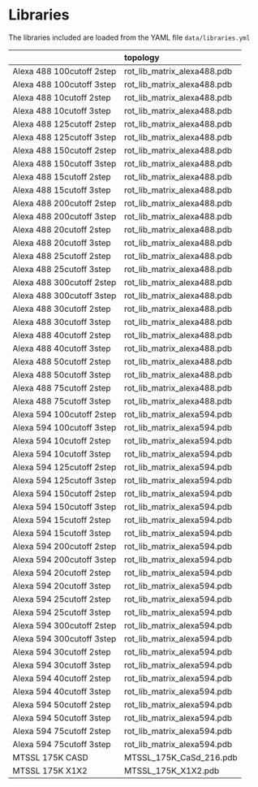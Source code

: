 # Libraries

The libraries included are loaded from the YAML file `data/libraries.yml`

|                           | topology                    |
|:--------------------------|:----------------------------|
| Alexa 488 100cutoff 2step | rot_lib_matrix_alexa488.pdb |
| Alexa 488 100cutoff 3step | rot_lib_matrix_alexa488.pdb |
| Alexa 488 10cutoff 2step  | rot_lib_matrix_alexa488.pdb |
| Alexa 488 10cutoff 3step  | rot_lib_matrix_alexa488.pdb |
| Alexa 488 125cutoff 2step | rot_lib_matrix_alexa488.pdb |
| Alexa 488 125cutoff 3step | rot_lib_matrix_alexa488.pdb |
| Alexa 488 150cutoff 2step | rot_lib_matrix_alexa488.pdb |
| Alexa 488 150cutoff 3step | rot_lib_matrix_alexa488.pdb |
| Alexa 488 15cutoff 2step  | rot_lib_matrix_alexa488.pdb |
| Alexa 488 15cutoff 3step  | rot_lib_matrix_alexa488.pdb |
| Alexa 488 200cutoff 2step | rot_lib_matrix_alexa488.pdb |
| Alexa 488 200cutoff 3step | rot_lib_matrix_alexa488.pdb |
| Alexa 488 20cutoff 2step  | rot_lib_matrix_alexa488.pdb |
| Alexa 488 20cutoff 3step  | rot_lib_matrix_alexa488.pdb |
| Alexa 488 25cutoff 2step  | rot_lib_matrix_alexa488.pdb |
| Alexa 488 25cutoff 3step  | rot_lib_matrix_alexa488.pdb |
| Alexa 488 300cutoff 2step | rot_lib_matrix_alexa488.pdb |
| Alexa 488 300cutoff 3step | rot_lib_matrix_alexa488.pdb |
| Alexa 488 30cutoff 2step  | rot_lib_matrix_alexa488.pdb |
| Alexa 488 30cutoff 3step  | rot_lib_matrix_alexa488.pdb |
| Alexa 488 40cutoff 2step  | rot_lib_matrix_alexa488.pdb |
| Alexa 488 40cutoff 3step  | rot_lib_matrix_alexa488.pdb |
| Alexa 488 50cutoff 2step  | rot_lib_matrix_alexa488.pdb |
| Alexa 488 50cutoff 3step  | rot_lib_matrix_alexa488.pdb |
| Alexa 488 75cutoff 2step  | rot_lib_matrix_alexa488.pdb |
| Alexa 488 75cutoff 3step  | rot_lib_matrix_alexa488.pdb |
| Alexa 594 100cutoff 2step | rot_lib_matrix_alexa594.pdb |
| Alexa 594 100cutoff 3step | rot_lib_matrix_alexa594.pdb |
| Alexa 594 10cutoff 2step  | rot_lib_matrix_alexa594.pdb |
| Alexa 594 10cutoff 3step  | rot_lib_matrix_alexa594.pdb |
| Alexa 594 125cutoff 2step | rot_lib_matrix_alexa594.pdb |
| Alexa 594 125cutoff 3step | rot_lib_matrix_alexa594.pdb |
| Alexa 594 150cutoff 2step | rot_lib_matrix_alexa594.pdb |
| Alexa 594 150cutoff 3step | rot_lib_matrix_alexa594.pdb |
| Alexa 594 15cutoff 2step  | rot_lib_matrix_alexa594.pdb |
| Alexa 594 15cutoff 3step  | rot_lib_matrix_alexa594.pdb |
| Alexa 594 200cutoff 2step | rot_lib_matrix_alexa594.pdb |
| Alexa 594 200cutoff 3step | rot_lib_matrix_alexa594.pdb |
| Alexa 594 20cutoff 2step  | rot_lib_matrix_alexa594.pdb |
| Alexa 594 20cutoff 3step  | rot_lib_matrix_alexa594.pdb |
| Alexa 594 25cutoff 2step  | rot_lib_matrix_alexa594.pdb |
| Alexa 594 25cutoff 3step  | rot_lib_matrix_alexa594.pdb |
| Alexa 594 300cutoff 2step | rot_lib_matrix_alexa594.pdb |
| Alexa 594 300cutoff 3step | rot_lib_matrix_alexa594.pdb |
| Alexa 594 30cutoff 2step  | rot_lib_matrix_alexa594.pdb |
| Alexa 594 30cutoff 3step  | rot_lib_matrix_alexa594.pdb |
| Alexa 594 40cutoff 2step  | rot_lib_matrix_alexa594.pdb |
| Alexa 594 40cutoff 3step  | rot_lib_matrix_alexa594.pdb |
| Alexa 594 50cutoff 2step  | rot_lib_matrix_alexa594.pdb |
| Alexa 594 50cutoff 3step  | rot_lib_matrix_alexa594.pdb |
| Alexa 594 75cutoff 2step  | rot_lib_matrix_alexa594.pdb |
| Alexa 594 75cutoff 3step  | rot_lib_matrix_alexa594.pdb |
| MTSSL 175K CASD           | MTSSL_175K_CaSd_216.pdb     |
| MTSSL 175K X1X2           | MTSSL_175K_X1X2.pdb         |
